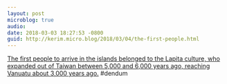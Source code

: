 ```yaml
---
layout: post
microblog: true
audio: 
date: 2018-03-03 18:27:53 -0800
guid: http://kerim.micro.blog/2018/03/04/the-first-people.html
---
```

[The first people to arrive in the islands belonged to the Lapita culture, who expanded out of Taiwan between 5,000 and 6,000 years ago, reaching Vanuatu about 3,000 years ago.](http://www.bbc.com/news/science-environment-43265137) #dendum
